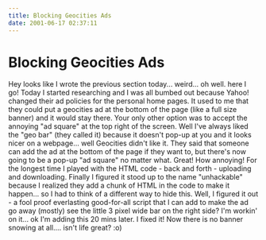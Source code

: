 ```yaml
---
title: Blocking Geocities Ads
date: 2001-06-17 02:37:11
---
```


# Blocking Geocities Ads

Hey looks like I wrote the previous section today... weird... oh well. here I go! Today I started researching and I was all bumbed out because Yahoo! changed their ad policies for the personal home pages. It used to me that they could put a geocities ad at the bottom of the page (like a full size banner) and it would stay there. Your only other option was to accept the annoying "ad square" at the top right of the screen. Well I've always liked the "geo bar" (they called it) because it doesn't pop-up at you and it looks nicer on a webpage... well Geocities didn't like it. They said that someone can add the ad at the bottom of the page if they want to, but there's now going to be a pop-up "ad square" no matter what. Great! How annoying! For the longest time I played with the HTML code - back and forth - uploading and downloading. Finally I figured it stood up to the name "unhackable" because I realized they add a chunk of HTML in the code to make it happen... so I had to think of a different way to hide this. Well, I figured it out - a fool proof everlasting good-for-all script that I can add to make the ad go away (mostly) see the little 3 pixel wide bar on the right side? I'm workin' on it... ok I'm adding this 20 mins later. I fixed it! Now there is no banner snowing at all.... isn't life great? :o)